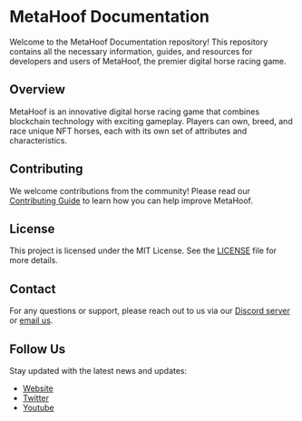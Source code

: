 # MetaHoof Documentation

Welcome to the MetaHoof Documentation repository! This repository contains all the necessary information, guides, and
resources for developers and users of MetaHoof, the premier digital horse racing game.

## Overview

MetaHoof is an innovative digital horse racing game that combines blockchain technology with exciting gameplay. Players
can own, breed, and race unique NFT horses, each with its own set of attributes and characteristics.

## Contributing

We welcome contributions from the community! Please read our [Contributing Guide](CONTRIBUTING.md) to learn how you can
help improve MetaHoof.

## License

This project is licensed under the MIT License. See the [LICENSE](LICENSE.md) file for more details.

## Contact

For any questions or support, please reach out to us via our [Discord server](https://discord.gg/eJVtJ2CCyr)
or [email us](mailto:support@metahoof.com).

## Follow Us

Stay updated with the latest news and updates:

- [Website](https://metahoof.com)
- [Twitter](https://twitter.com/metahoof_game)
- [Youtube](https://youtube.com/@metahoof)
